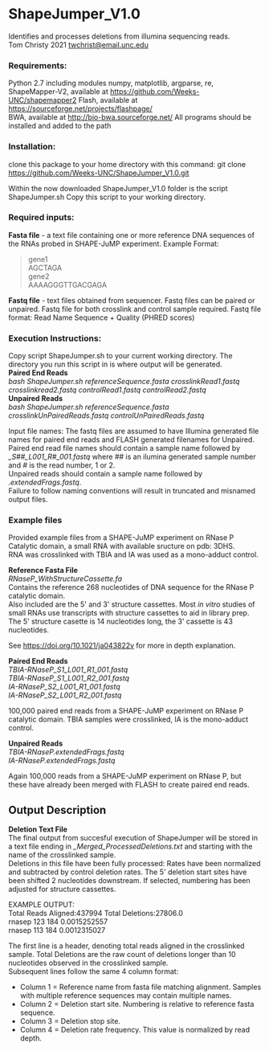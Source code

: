 # ShapeJumper_V1.0
Identifies and processes deletions from illumina sequencing reads.  
Tom Christy 2021
twchrist@email.unc.edu

### Requirements:  
Python 2.7  including modules numpy, matplotlib, argparse, re, 
ShapeMapper-V2, available at https://github.com/Weeks-UNC/shapemapper2
Flash, available at https://sourceforge.net/projects/flashpage/  
BWA, available at http://bio-bwa.sourceforge.net/
All programs should be installed and added to the path

### Installation:
clone this package to your home directory with this command:
git clone https://github.com/Weeks-UNC/ShapeJumper_V1.0.git

Within the now downloaded ShapeJumper_V1.0 folder is the script ShapeJumper.sh
Copy this script to your working directory.

### Required inputs:
**Fasta file** - a text file containing one or more reference DNA sequences of the RNAs probed in SHAPE-JuMP experiment.
Example Format:
>gene1  
AGCTAGA  
>gene2  
AAAAGGGTTGACGAGA  

**Fastq file** - text files obtained from sequencer. Fastq files can be paired or unpaired. Fastq file for both crosslink and control sample required.
Fastq file format:
Read Name
Sequence
+
Quality (PHRED scores)

### Execution Instructions:
Copy script ShapeJumper.sh to your current working directory. The directory you run this script in is where output will be generated.  
**Paired End Reads**  
*bash ShapeJumper.sh referenceSequence.fasta crosslinkRead1.fastq crosslinkread2.fastq controlRead1.fastq controlRead2.fastq*  
**Unpaired Reads**  
*bash ShapeJumper.sh referenceSequence.fasta crosslinkUnPairedReads.fastq controlUnPairedReads.fastq*  

Input file names: The fastq files are assumed to have Illumina generated file names for paired end reads and FLASH generated filenames for Unpaired.  
Paired end read file names should contain a sample name followed by *\_S##\_L001\_R#\_001.fastq* where ## is an ilumina generated sample number and # is the read number, 1 or 2.  
Unpaired reads should contain a sample name followed by *.extendedFrags.fastq*.  
Failure to follow naming conventions will result in truncated and misnamed output files.

### Example files  
Provided example files from a SHAPE-JuMP experiment on RNase P Catalytic domain, a small RNA with available sructure on pdb: 3DHS.  
RNA was crosslinked with TBIA and IA was used as a mono-adduct control.  

**Reference Fasta File**  
*RNaseP_WithStructureCassette.fa*  
Contains the reference 268 nucleotides of DNA sequence for the RNase P catalytic domain.  
Also included are the 5' and 3' structure cassettes. Most _in vitro_ studies of small RNAs use transcripts with structure cassettes to aid in library prep.  
The 5' structure casette is 14 nucleotides long, the 3' cassette is 43 nucleotides.  

See https://doi.org/10.1021/ja043822v for more in depth explanation.  

**Paired End Reads**  
*TBIA-RNaseP_S1_L001_R1_001.fastq  
TBIA-RNaseP_S1_L001_R2_001.fastq  
IA-RNaseP_S2_L001_R1_001.fastq  
IA-RNaseP_S2_L001_R2_001.fastq*  

100,000 paired end reads from a SHAPE-JuMP experiment on RNase P catalytic domain. TBIA samples were crosslinked, IA is the mono-adduct control.  

**Unpaired Reads**  
*TBIA-RNaseP.extendedFrags.fastq  
IA-RNaseP.extendedFrags.fastq*  

Again 100,000 reads from a SHAPE-JuMP experiment on RNase P, but these have already been merged with FLASH to create paired end reads.

## Output Description  

**Deletion Text File**  
The final output from succesful execution of ShapeJumper will be stored in a text file ending in *_Merged_ProcessedDeletions.txt* and starting with the name of the crosslinked sample.  
Deletions in this file have been fully processed: Rates have been normalized and subtracted by control deletion rates. The 5' deletion start sites have been shifted 2 nucleotides downstream. If selected, numbering has been adjusted for structure cassettes.

EXAMPLE OUTPUT:  
Total Reads Aligned:437994      Total Deletions:27806.0  
rnasep  123     184     0.0015252557  
rnasep  113     184     0.0012315027  

The first line is a header, denoting total reads aligned in the crosslinked sample. Total Deletions are the raw count of deletions longer than 10 nucleotides observed in the crosslinked sample.  
Subsequent lines follow the same 4 column format:  
- Column 1 = Reference name from fasta file matching alignment. Samples with multiple reference sequences may contain multiple names.
- Column 2 = Deletion start site. Numbering is relative to reference fasta sequence.
- Column 3 = Deletion stop site.
- Column 4 = Deletion rate frequency. This value is normalized by read depth.
